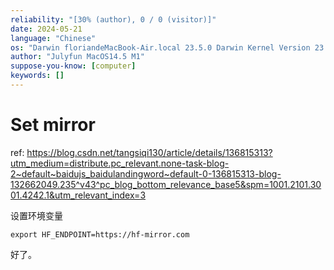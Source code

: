 ```yaml
---
reliability: "[30% (author), 0 / 0 (visitor)]"
date: 2024-05-21
language: "Chinese"
os: "Darwin floriandeMacBook-Air.local 23.5.0 Darwin Kernel Version 23.5.0: Wed May  1 20:16:51 PDT 2024; root:xnu-10063.121.3~5/RELEASE_ARM64_T8103 arm64"
author: "Julyfun MacOS14.5 M1"
suppose-you-know: [computer]
keywords: []
---
```


# Set mirror

ref: https://blog.csdn.net/tangsiqi130/article/details/136815313?utm_medium=distribute.pc_relevant.none-task-blog-2~default~baidujs_baidulandingword~default-0-136815313-blog-132662049.235^v43^pc_blog_bottom_relevance_base5&spm=1001.2101.3001.4242.1&utm_relevant_index=3

设置环境变量

```
export HF_ENDPOINT=https://hf-mirror.com
```

好了。

